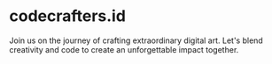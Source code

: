 # codecrafters.id
Join us on the journey of crafting extraordinary digital art. Let's blend creativity and code to create an unforgettable impact together.
